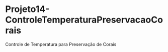 # Projeto14-ControleTemperaturaPreservacaoCorais
Controle de Temperatura para Preservação de Corais
